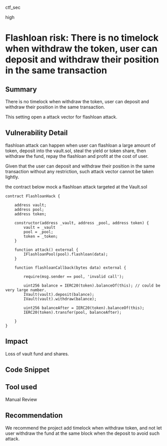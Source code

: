 ctf_sec

high

# Flashloan risk: There is no timelock when withdraw the token, user can deposit and withdraw their position in the same transaction

## Summary

There is no timelock when withdraw the token, user can deposit and withdraw their position in the same transaction.

This setting open a attack vector for flashloan attack.

## Vulnerability Detail

flashloan attack can happen when user can flashloan a large amount of token, deposit into the vault.sol, steal the yield or token share, then withdraw the fund, repay the flashloan and profit at the cost of user.

Given that the user can deposit and withdraw their position in the same transaction without any restriction, such attack vector cannot be taken lightly.

the contract below mock a flashloan attack targeted at the Vault.sol

```solidity
contract FlashloanHack {

    address vault;
    address pool;
    address token;

    constructor(address _vault, address _pool, address token) {
        vault = _vault
        pool = _pool;
        token = _token;
    }

    function attack() external {
        IFlashloanPool(pool).flashloan(data);
    }

    function flashloanCallback(bytes data) external {
    
        require(msg.sender == pool, 'invalid call');

        uint256 balance = IERC20(token).balanceOf(this); // could be very large number.
        IVault(vault).deposit(balance);
        IVault(vault).withdraw(balance);

        uint256 balanceAfter = IERC20(token).balanceOf(this);
        IERC20(token).transfer(pool, balanceAfter);

    }
}
```

## Impact

Loss of vault fund and shares.

## Code Snippet

## Tool used

Manual Review

## Recommendation

We recommend the project add timelock when withdraw token, and not let user withdraw the fund at the same block when the deposit to avoid such attack.
